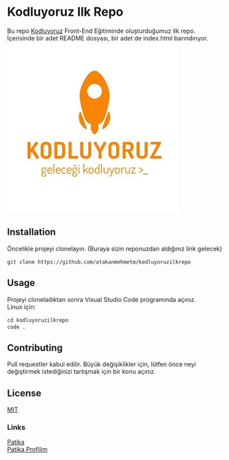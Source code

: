 # Kodluyoruz Ilk Repo 
Bu repo [Kodluyoruz](https://www.kodluyoruz.org/) Front-End Eğitiminde oluşturduğumuz ilk repo. İçerisinde bir adet README dosyası, bir adet de index.html barındırıyor.
![](https://raw.githubusercontent.com/Kodluyoruz/taskforce/git/git/markdown-nedir-nasil-kullaniriz-/figures/kodluyoruz_logo.jpg)
## Installation  
Öncelikle projeyi clonelayın. (Buraya sizin reponuzdan aldığınız link gelecek)
```
git clone https://github.com/atakanmehmetm/kodluyoruzilkrepo
```
## Usage  
Projeyi cloneladıktan sonra Visual Studio Code programında açınız.  
Linux için:  
```
cd kodluyoruzilkrepo    
code .
```
## Contributing
Pull requestler kabul edilir. Büyük değişiklikler için, lütfen önce neyi değiştirmek istediğinizi tartışmak için bir konu açınız.
## License
[MIT](https://choosealicense.com/licenses/mit/)

### Links
[Patika](www.patika.dev)  
[Patika Profilim](https://app.patika.dev/sprucer)



